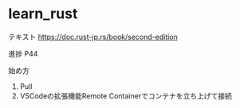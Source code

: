 # learn_rust

テキスト
https://doc.rust-jp.rs/book/second-edition

進捗
P44

始め方
1. Pull
2. VSCodeの拡張機能Remote Containerでコンテナを立ち上げて接続

